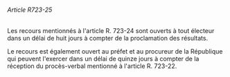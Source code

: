 ###### Article R723-25

Les recours mentionnés à l'article R. 723-24 sont ouverts à tout électeur dans un délai de huit jours à compter de la proclamation des résultats.

Le recours est également ouvert au préfet et au procureur de la République qui peuvent l'exercer dans un délai de quinze jours à compter de la réception du procès-verbal mentionné à l'article R. 723-22.

